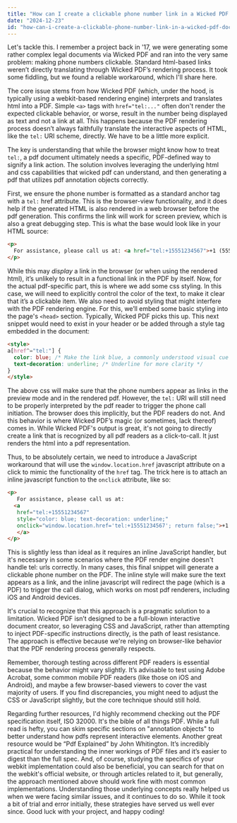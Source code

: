 ```yaml
---
title: "How can I create a clickable phone number link in a Wicked PDF document?"
date: "2024-12-23"
id: "how-can-i-create-a-clickable-phone-number-link-in-a-wicked-pdf-document"
---
```


Let's tackle this. I remember a project back in '17, we were generating some rather complex legal documents via Wicked PDF and ran into the very same problem: making phone numbers clickable. Standard html-based links weren’t directly translating through Wicked PDF’s rendering process. It took some fiddling, but we found a reliable workaround, which I'll share here.

The core issue stems from how Wicked PDF (which, under the hood, is typically using a webkit-based rendering engine) interprets and translates html into a PDF. Simple `<a>` tags with `href="tel:..."` often don't render the expected clickable behavior, or worse, result in the number being displayed as text and not a link at all. This happens because the PDF rendering process doesn’t always faithfully translate the interactive aspects of HTML, like the `tel:` URI scheme, directly. We have to be a little more explicit.

The key is understanding that while the browser might know how to treat `tel:`, a pdf document ultimately needs a specific, PDF-defined way to signify a link action. The solution involves leveraging the underlying html and css capabilities that wicked pdf can understand, and then generating a pdf that utilizes pdf annotation objects correctly.

First, we ensure the phone number is formatted as a standard anchor tag with a `tel:` href attribute. This is the browser-view functionality, and it does help if the generated HTML is also rendered in a web browser before the pdf generation. This confirms the link will work for screen preview, which is also a great debugging step. This is what the base would look like in your HTML source:

```html
<p>
  For assistance, please call us at: <a href="tel:+15551234567">+1 (555) 123-4567</a>
</p>
```

While this may *display* a link in the browser (or when using the rendered html), it’s unlikely to result in a functional link in the PDF by itself. Now, for the actual pdf-specific part, this is where we add some css styling. In this case, we will need to explicitly control the color of the text, to make it clear that it’s a clickable item. We also need to avoid styling that might interfere with the PDF rendering engine. For this, we’ll embed some basic styling into the page's `<head>` section. Typically, Wicked PDF picks this up. This next snippet would need to exist in your header or be added through a style tag embedded in the document:

```html
<style>
a[href^="tel:"] {
  color: blue; /* Make the link blue, a commonly understood visual cue */
  text-decoration: underline; /* Underline for more clarity */
}
</style>
```

The above css will make sure that the phone numbers appear as links in the preview mode and in the rendered pdf. However, the `tel:` URI will still need to be properly interpreted by the pdf reader to trigger the phone call initiation. The browser does this implicitly, but the PDF readers do not. And this behavior is where Wicked PDF’s magic (or sometimes, lack thereof) comes in. While Wicked PDF's output is great, it's not going to directly create a link that is recognized by all pdf readers as a click-to-call. It just renders the html into a pdf representation.

Thus, to be absolutely certain, we need to introduce a JavaScript workaround that will use the `window.location.href` javascript attribute on a click to mimic the functionality of the `href` tag. The trick here is to attach an inline javascript function to the `onclick` attribute, like so:

```html
<p>
   For assistance, please call us at:
  <a
   href="tel:+15551234567"
   style="color: blue; text-decoration: underline;"
   onclick="window.location.href='tel:+15551234567'; return false;">+1 (555) 123-4567
   </a>
</p>
```

This is slightly less than ideal as it requires an inline JavaScript handler, but it's necessary in some scenarios where the PDF render engine doesn't handle tel: urls correctly. In many cases, this final snippet will generate a clickable phone number on the PDF. The inline style will make sure the text appears as a link, and the inline javascript will redirect the page (which is a PDF) to trigger the call dialog, which works on most pdf renderers, including iOS and Android devices.

It's crucial to recognize that this approach is a pragmatic solution to a limitation. Wicked PDF isn’t designed to be a full-blown interactive document creator, so leveraging CSS and JavaScript, rather than attempting to inject PDF-specific instructions directly, is the path of least resistance. The approach is effective because we're relying on browser-like behavior that the PDF rendering process generally respects.

Remember, thorough testing across different PDF readers is essential because the behavior might vary slightly. It’s advisable to test using Adobe Acrobat, some common mobile PDF readers (like those on iOS and Android), and maybe a few browser-based viewers to cover the vast majority of users. If you find discrepancies, you might need to adjust the CSS or JavaScript slightly, but the core technique should still hold.

Regarding further resources, I'd highly recommend checking out the PDF specification itself, ISO 32000. It's the bible of all things PDF. While a full read is hefty, you can skim specific sections on "annotation objects" to better understand how pdfs represent interactive elements. Another great resource would be “Pdf Explained” by John Whitington. It’s incredibly practical for understanding the inner workings of PDF files and it’s easier to digest than the full spec. And, of course, studying the specifics of your webkit implementation could also be beneficial, you can search for that on the webkit's official website, or through articles related to it, but generally, the approach mentioned above should work fine with most common implementations. Understanding those underlying concepts really helped us when we were facing similar issues, and it continues to do so. While it took a bit of trial and error initially, these strategies have served us well ever since. Good luck with your project, and happy coding!

